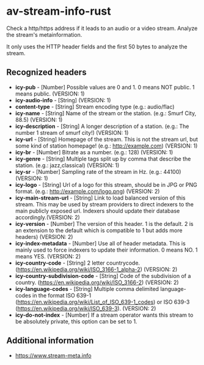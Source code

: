 # av-stream-info-rust

Check a http/https address if it leads to an audio or a video stream.
Analyze the stream's metainformation.

It only uses the HTTP header fields and the first 50 bytes to analyze the stream.

## Recognized headers

* **icy-pub** - [Number] Possible values are 0 and 1. 0 means NOT public. 1 means public. (VERSION: 1)
* **icy-audio-info** - [String]  (VERSION: 1)
* **content-type** - [String] Stream encoding type (e.g.: audio/flac)
* **icy-name** - [String] Name of the stream or the station. (e.g.: Smurf City, 88.5) (VERSION: 1)
* **icy-description** - [String] A longer description of a station. (e.g.: The number 1 stream of smurf city!) (VERSION: 1)
* **icy-url** - [String] Homepage of the stream. This is not the stream url, but some kind of station homepage! (e.g.: http://example.com) (VERSION: 1)
* **icy-br** - [Number] Bitrate as a number. (e.g.: 128) (VERSION: 1)
* **icy-genre** - [String] Multiple tags split up by comma that describe the station. (e.g.: jazz,classical) (VERSION: 1)
* **icy-sr** - [Number] Sampling rate of the stream in Hz. (e.g.: 44100) (VERSION: 1)
* **icy-logo** - [String] Url of a logo for this stream, should be in JPG or PNG format. (e.g.: http://example.com/logo.png) (VERSION: 2)
* **icy-main-stream-url** - [String] Link to load balanced version of this stream. This may be used by stream providers to direct indexers to the main publicly exposed url. Indexers should update their database accordingly.(VERSION: 2)
* **icy-version** - [Number] The version of this header. 1 is the default. 2 is an extension to the default which is compatible to 1 but adds more headers) (VERSION: 2)
* **icy-index-metadata** - [Number] Use all of header metadata. This is mainly used to force indexers to update their information. 0 means NO. 1 means YES. (VERSION: 2)
* **icy-country-code** - [String] 2 letter countrycode. (https://en.wikipedia.org/wiki/ISO_3166-1_alpha-2) (VERSION: 2)
* **icy-country-subdivision-code** - [String] Code of the subdivision of a country. (https://en.wikipedia.org/wiki/ISO_3166-2) (VERSION: 2)
* **icy-language-codes** - [String] Multiple comma delimited language-codes in the format ISO 639-1 (https://en.wikipedia.org/wiki/List_of_ISO_639-1_codes) or ISO 639-3 (https://en.wikipedia.org/wiki/ISO_639-3). (VERSION: 2)
* **icy-do-not-index** - [Number] If a stream operator wants this stream to be absolutely private, this option can be set to 1.

## Additional information

* https://www.stream-meta.info
